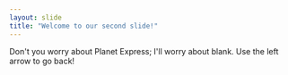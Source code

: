 ```yaml
---
layout: slide
title: "Welcome to our second slide!"
---
```

Don't you worry about Planet Express; I'll worry about blank.
Use the left arrow to go back!
